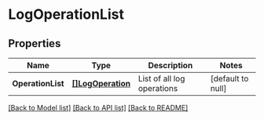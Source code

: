 # LogOperationList

## Properties
Name | Type | Description | Notes
------------ | ------------- | ------------- | -------------
**OperationList** | [**[]LogOperation**](LogOperation.md) | List of all log operations | [default to null]

[[Back to Model list]](../README.md#documentation-for-models) [[Back to API list]](../README.md#documentation-for-api-endpoints) [[Back to README]](../README.md)


